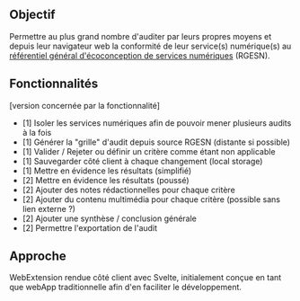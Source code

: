 ## Objectif

Permettre au plus grand nombre d'auditer par leurs propres moyens et depuis leur navigateur web la conformité de leur service(s) numérique(s) au [référentiel général d'écoconception de services numériques](https://ecoresponsable.numerique.gouv.fr/publications/referentiel-general-ecoconception/) (RGESN).

## Fonctionnalités

[version concernée par la fonctionnalité]

* [1] Isoler les services numériques afin de pouvoir mener plusieurs audits à la fois
* [1] Générer la "grille" d'audit depuis source RGESN (distante si possible)
* [1] Valider / Rejeter ou définir un critère comme étant non applicable
* [1] Sauvegarder côté client à chaque changement (local storage)
* [1] Mettre en évidence les résultats (simplifié)
* [2] Mettre en évidence les résultats (poussé)
* [2] Ajouter des notes rédactionnelles pour chaque critère
* [2] Ajouter du contenu multimédia pour chaque critère (possible sans lien externe ?)
* [2] Ajouter une synthèse / conclusion générale
* [2] Permettre l'exportation de l'audit

## Approche

WebExtension rendue côté client avec Svelte, initialement conçue en tant que webApp traditionnelle afin d'en faciliter le développement.